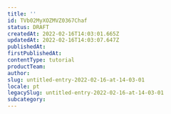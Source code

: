 ```yaml
---
title: ''
id: TVb02MyXOZMVZ0367Chaf
status: DRAFT
createdAt: 2022-02-16T14:03:01.665Z
updatedAt: 2022-02-16T14:03:07.647Z
publishedAt: 
firstPublishedAt: 
contentType: tutorial
productTeam: 
author: 
slug: untitled-entry-2022-02-16-at-14-03-01
locale: pt
legacySlug: untitled-entry-2022-02-16-at-14-03-01
subcategory: 
---
```



